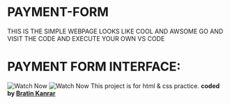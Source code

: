 # PAYMENT-FORM
THIS IS THE SIMPLE WEBPAGE LOOKS LIKE COOL AND AWSOME GO AND VISIT THE CODE AND EXECUTE YOUR OWN VS CODE
# PAYMENT FORM INTERFACE:
![Watch Now](./img/img-2(1).jpeg)
![Watch Now](./img/img-2(2).jpeg)
This project is for html &amp; css practice. 
<b>coded by [Bratin Kanrar](https://github.com/bratinkanrar)</b>
